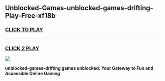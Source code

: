 
## Unblocked-Games-unblocked-games-drifting-Play-Free-xf18b
<h3>
<a href="https://premium76.site?title=unblocked-games-drifting&ref=17A">CLICK TO PLAY</a></h3>
<hr>

<h3>
<a href="https://premium76.site?title=unblocked-games-drifting&ref=17A">CLICK 2 PLAY</a>
  
</h3>

<a href="https://premium76.site?title=unblocked-games-drifting&ref=17A"><img src="https://clearcache.store/games.png"></a>


**unblocked-games-drifting games unblocked: Your Gateway to Fun and Accessible Online Gaming**
